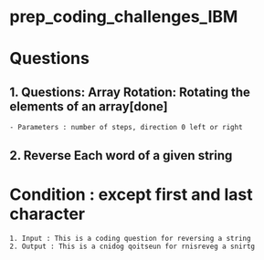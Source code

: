 # prep_coding_challenges_IBM



# Questions

## 1. Questions: Array Rotation: Rotating the elements of an array[done]
    - Parameters : number of steps, direction 0 left or right
## 2. Reverse Each word of a given string
#  Condition : except first and last character
    1. Input : This is a coding question for reversing a string
    2. Output : This is a cnidog qoitseun for rnisreveg a snirtg  
